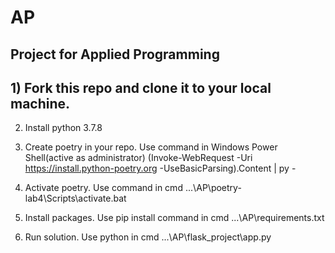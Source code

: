 # AP

## Project for Applied Programming

## 1) Fork this repo and clone it to your local machine.

2) Install python 3.7.8


3) Create poetry in your repo. Use command in Windows Power Shell(active as administrator) (Invoke-WebRequest -Uri https://install.python-poetry.org -UseBasicParsing).Content | py -


4) Activate poetry. Use command in cmd ...\AP\poetry-lab4\Scripts\activate.bat


5) Install packages. Use pip install command in cmd ...\AP\requirements.txt


6) Run solution. Use python in cmd ...\AP\flask_project\app.py
